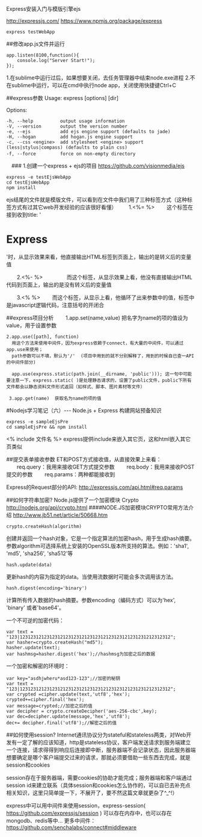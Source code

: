 Express安装入门与模版引擎ejs

http://expressjs.com/
https://www.npmjs.org/package/express

~~~
express testWebApp
~~~

##修改app.js文件并运行
~~~
app.listen(8100,function(){
    console.log("Server Start!");
});
~~~

1.在sublime中运行过后，如果想要关闭，去任务管理器中结束node.exe进程
2.不在sublime中运行，可以在cmd中执行node app，关闭使用快捷键Ctrl+C


##express参数
 Usage: express [options] [dir]

  Options:

    -h, --help          output usage information
    -V, --version       output the version number
    -e, --ejs           add ejs engine support (defaults to jade)
    -H, --hogan         add hogan.js engine support
    -c, --css <engine>  add stylesheet <engine> support (less|stylus|compass) (defaults to plain css)
    -f, --force         force on non-empty directory　　

　### 1.创建一个express + ejs的项目
https://github.com/visionmedia/ejs
~~~
express -e testEjsWebApp
cd testEjsWebApp
npm install
~~~

ejs结尾的文件就是模版文件，可以看到在文件中我们用了三种标签方式（这种标签方式有过其它web开发经验的应该很好看懂）
　　1.<%= %>
　　这个标签在接到收到title: '<h1>Express</h1>'时，从显示效果来看，他直接输出HTML标签到页面上，输出的是转义后的变量值

　　2.<%- %> 　　
　　而这个标签，从显示效果上看，他没有直接输出HTML代码到页面上，输出的是没有转义后的变量值

　　3.<% %>
　　而这个标签，从显示上看，他循环了出来参数中的值，标签中是javascript逻辑代码，注意括号的开闭合

##express项目分析
　　1.app.set(name,value)   把名字为name的项的值设为value，用于设置参数

    2.app.use([path], function)   
      用这个方法来使用中间件，因为express依赖于connect，有大量的中间件，可以通过app.use来使用；
      path参数可以不填，默认为'/'  (项目中用到的就不分别解释了，用到的时候自已查一API的中间件部分)

      app.use(express.static(path.join(__dirname, 'public'))); 这一句中可能要注意一下，express.static( )是处理静态请求的，设置了public文件，public下所有文件都会以静态资料文件形式返回（如样式、脚本、图片素材等文件）

     3.app.get(name)  获取名为name的项的值

#Nodejs学习笔记（六）--- Node.js + Express 构建网站预备知识
~~~
express -e sampleEjsPre
cd sampleEjsPre && npm install
~~~

<% include 文件名 %> express提供include来嵌入其它页，这和html嵌入其它页类似

##提交表单接收参数
ET和POST方式接收值，从直接效果上来看：
　　req.query：我用来接收GET方式提交参数
　　req.body：我用来接收POST提交的参数
　　req.params：两种都能接收到

Express的Request部分的API:  http://expressjs.com/api.html#req.params

##如何字符串加密?
Node.js提供了一个加密模块 Crypto http://nodejs.org/api/crypto.html
####NODE.JS加密模块CRYPTO常用方法介绍   http://www.jb51.net/article/50668.htm
~~~
crypto.createHash(algorithm)
~~~
创建并返回一个hash对象，它是一个指定算法的加密hash，用于生成hash摘要。
参数algorithm可选择系统上安装的OpenSSL版本所支持的算法。例如：'sha1', 'md5', 'sha256', 'sha512'等

~~~
hash.update(data)
~~~
更新hash的内容为指定的data。当使用流数据时可能会多次调用该方法。

~~~
hash.digest(encoding='binary')
~~~
计算所有传入数据的hash摘要。参数encoding（编码方式）可以为'hex', 'binary' 或者'base64'。

一个不可逆的加密代码：
~~~
var text = "123|12312312123123121231231212312312123123121231231212312312";
var hasher=crypto.createHash("md5");
hasher.update(text);
var hashmsg=hasher.digest('hex');//hashmsg为加密之后的数据
~~~

一个加密和解密的环境时：
~~~
var key="asdhjwheru*asd123-123";//加密的秘钥
var text = "123|12312312123123121231231212312312123123121231231212312312";
var crypted =cipher.update(text,'utf8','hex');
crypted+=cipher.final('hex');
var message=crypted;//加密之后的值
var decipher = crypto.createDecipher('aes-256-cbc',key);
var dec=decipher.update(message,'hex','utf8');
dec+= decipher.final('utf8');//解密之后的值
~~~

##如何使用session?
Internet通讯协议分为stateful和stateless两类，对Web开发有一定了解的应该知道，http是stateless协议，客户端发送请求到服务端建立一个连接，请求得得到响应后连接即中断，服务器端不会记录状态，因此服务器端想要确定是哪个客户端提交过来的请求，那就必须要借助一些东西去完成，就是session和cookies

session存在于服务器端，需要cookies的协助才能完成；服务器端和客户端通过session id来建立联系（具体session和cookies怎么协作的，可以自已去补充点相关知识，这里只简单提一下，不展开了，要不然这篇文章就更杂了^_^!）

express中可以用中间件来使用session，express-session( https://github.com/expressjs/session ) 可以存在内存中，也可以存在mongodb、redis等中...
更多中间件：https://github.com/senchalabs/connect#middleware

 
